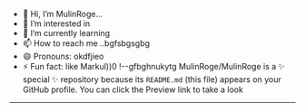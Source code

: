 - 👋 Hi, I’m MulinRoge...
- 👀 I’m interested in 
- 🌱 I’m currently learning
- 📫 How to reach me ..bgfsbgsgbg
- 😄 Pronouns: okdfjieo
- ⚡ Fun fact: like Markul))0
!--gfbghnukytg
MulinRoge/MulinRoge is a ✨ special ✨ repository because its `README.md` (this file) appears on your GitHub profile.
You can click the Preview link to take a look 
---
